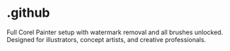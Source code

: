 # .github
Full Corel Painter setup with watermark removal and all brushes unlocked. Designed for illustrators, concept artists, and creative professionals.
